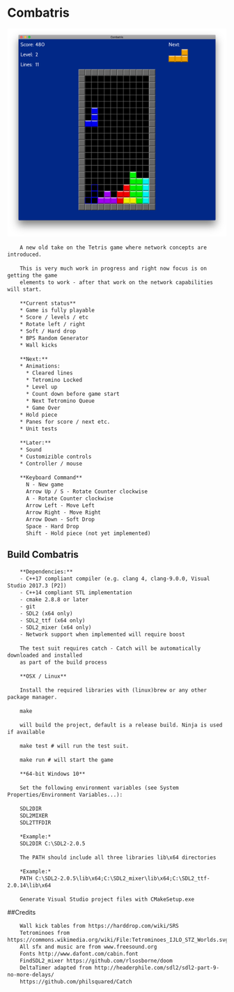 # Combatris

![screenshots](screenshots/combatris-demo-1.png)

        A new old take on the Tetris game where network concepts are introduced.

        This is very much work in progress and right now focus is on getting the game
        elements to work - after that work on the network capabilities will start.

        **Current status**
        * Game is fully playable
        * Score / levels / etc
        * Rotate left / right
        * Soft / Hard drop
        * BPS Random Generator
        * Wall kicks

        **Next:**
        * Animations:
          * Cleared lines
          * Tetromino Locked
          * Level up
          * Count down before game start
          * Next Tetromino Queue
          * Game Over
        * Hold piece
        * Panes for score / next etc.
        * Unit tests

        **Later:**
        * Sound
        * Customizible controls
        * Controller / mouse

        **Keyboard Command**
          N - New game
          Arrow Up / S - Rotate Counter clockwise
          A - Rotate Counter clockwise
          Arrow Left - Move Left
          Arrow Right - Move Right
          Arrow Down - Soft Drop
          Space - Hard Drop
          Shift - Hold piece (not yet implemented)

## Build Combatris

        **Dependencies:**
        - C++17 compliant compiler (e.g. clang 4, clang-9.0.0, Visual Studio 2017.3 [P2])
        - C++14 compliant STL implementation
        - cmake 2.8.8 or later
        - git
        - SDL2 (x64 only)
        - SDL2_ttf (x64 only)
        - SDL2_mixer (x64 only)
        - Network support when implemented will require boost

        The test suit requires catch - Catch will be automatically downloaded and installed
        as part of the build process

        **OSX / Linux**

        Install the required libraries with (linux)brew or any other package manager.

        make

        will build the project, default is a release build. Ninja is used if available

        make test # will run the test suit.

        make run # will start the game

        **64-bit Windows 10**

        Set the following environment variables (see System Properties/Environment Variables...):

        SDL2DIR
        SDL2MIXER
        SDL2TTFDIR

        *Example:*
        SDL2DIR C:\SDL2-2.0.5

        The PATH should include all three libraries lib\x64 directories

        *Example:*
        PATH C:\SDL2-2.0.5\lib\x64;C:\SDL2_mixer\lib\x64;C:\SDL2_ttf-2.0.14\lib\x64

        Generate Visual Studio project files with CMakeSetup.exe

##Credits

        Wall kick tables from https://harddrop.com/wiki/SRS
        Tetrominoes from https://commons.wikimedia.org/wiki/File:Tetrominoes_IJLO_STZ_Worlds.svg
        All sfx and music are from www.freesound.org
        Fonts http://www.dafont.com/cabin.font
        FindSDL2_mixer https://github.com/rlsosborne/doom
        DeltaTimer adapted from http://headerphile.com/sdl2/sdl2-part-9-no-more-delays/
        https://github.com/philsquared/Catch
